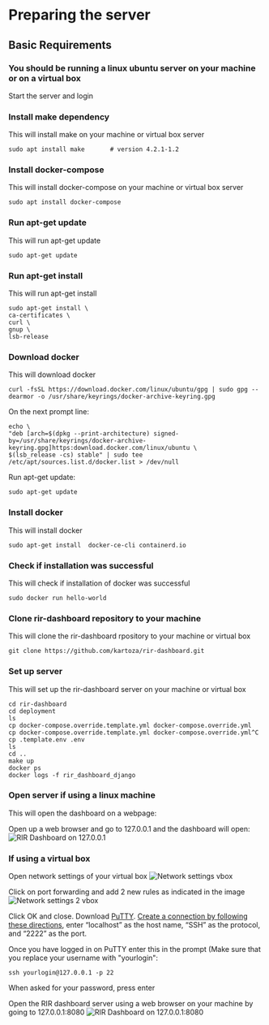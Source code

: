 # Preparing the server

## Basic Requirements

### You should be running a linux ubuntu server on your machine or on a virtual box

Start the server and login

### Install make dependency

This will install make on your machine or virtual box server

```
sudo apt install make       # version 4.2.1-1.2       
```

### Install docker-compose

This will install docker-compose on your machine or virtual box server

```
sudo apt install docker-compose       
```

### Run apt-get update

This will run apt-get update
```
sudo apt-get update       
```
### Run apt-get install

This will run apt-get install
```
sudo apt-get install \
ca-certificates \
curl \
gnup \
lsb-release
```

### Download docker

This will download docker 

```
curl -fsSL https://download.docker.com/linux/ubuntu/gpg | sudo gpg --dearmor -o /usr/share/keyrings/docker-archive-keyring.gpg     
```

On the next prompt line:

```
echo \
"deb [arch=$(dpkg --print-architecture) signed-by=/usr/share/keyrings/docker-archive-keyring.gpg]https:download.docker.com/linux/ubuntu \
$(lsb_release -cs) stable" | sudo tee /etc/apt/sources.list.d/docker.list > /dev/null
```

Run apt-get update:

```
sudo apt-get update
```

### Install docker

This will install docker
```
sudo apt-get install  docker-ce-cli containerd.io
```

### Check if installation was successful

This will check if installation of docker was successful
```
sudo docker run hello-world
```

### Clone rir-dashboard repository to your machine

This will clone the rir-dashboard rpository to your machine or virtual box
```
git clone https://github.com/kartoza/rir-dashboard.git
```

### Set up server

This will set up the rir-dashboard server on your machine or virtual box
```
cd rir-dashboard
cd deployment
ls
cp docker-compose.override.template.yml docker-compose.override.yml
cp docker-compose.override.template.yml docker-compose.override.yml^C
cp .template.env .env
ls
cd ..
make up
docker ps
docker logs -f rir_dashboard_django
```

### Open server if using a linux machine

This will open the dashboard on a webpage:

Open up a web browser and go to 127.0.0.1 and the dashboard will open:
![RIR Dashboard on 127.0.0.1](rir-dashboard-linux-machine.png)

### If using a virtual box

Open network settings of your virtual box
![Network settings vbox](Virtualbox-network-settings1.png)

Click on port forwarding and add 2 new rules as indicated in the image
![Network settings 2 vbox](Virtualbox-network-settings2.png)

Click OK and close. Download [PuTTY](http://www.chiark.greenend.org.uk/~sgtatham/putty/latest.html).
[Create a connection by following these directions](https://the.earth.li/~sgtatham/putty/0.67/htmldoc/Chapter2.html#gs-insecure), enter “localhost” as the host name, “SSH” as the protocol, and “2222” as the port.

Once you have logged in on PuTTY enter this in the prompt (Make sure that you replace your username with "yourlogin": 
```
ssh yourlogin@127.0.0.1 -p 22
```
When asked for your password, press enter

Open the RIR dashboard server using a web browser on your machine by going to 127.0.0.1:8080
![RIR Dashboard on 127.0.0.1:8080](rir-dashboard-vbox.png)



